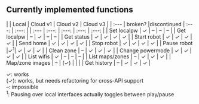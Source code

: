 Currently implemented functions
-------------------------------

|                  |    Local    |   Cloud v1  |   Cloud v2  |   Cloud v3  |
| :---             |    broken?  |discontinued |    :---:    |    :---:    |
| :---             |    :---:    |    :---:    |    :---:    |    :---:    |
| Set localpw      |      ✓      |      –      |      –      |      –      |
| Get localpw      |      –      |      ✓      |      –      |      –      |
| Get status       |      ✓      |      ✓      |      ✓      |      ✓      |
| Start robot      |      ✓      |      ✓      |      ✓      |      ✓      |
| Send home        |      ✓      |      ✓      |      ✓      |      ✓      |
| Stop  robot      |      ✓      |      ✓      |      ✓      |      ✓      |
| Pause robot      |✓<sup>1</sup>|      ✓      |      ✓      |      ✓      |
| Clean zone       |      –      |      ✓      |      ✓      |      ✓      |
| Change powermode |      ✓      |      ✓      |      ✓      |      ✓      |
| List wifis       |      ✓      |      –      |      –      |      –      |
| List maps/zones  |      –      |      ✓      |      ✓      |      ✓      |
| Map/zone images  |      –      |     (✓)     |             |             |
| Get history      |      –      |      ✓      |      ✓      |      ✓      |

✓: works  
(✓): works, but needs refactoring for cross-API support  
–: impossible  
<sup>1</sup>: Pausing over local interfaces actually toggles between play/pause  
